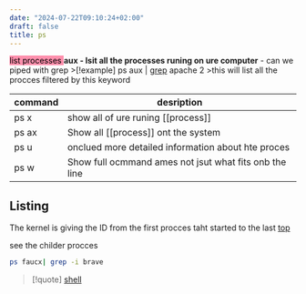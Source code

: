 ```yaml
---
date: "2024-07-22T09:10:24+02:00"
draft: false
title: ps
---
```


<mark style="background: #FF5582A6;">list processes </mark> **aux - lsit
all the processes runing on ure computer** - can we piped with grep
\>\[!example\] ps aux \| [grep](/Notes/posts/Linux/commands/grep) apache
2 \>this will list all the procces filtered by this keyword

| command | desription                                             |
|---------|--------------------------------------------------------|
| ps x    | show all of ure runing \[\[process\]\]                 |
| ps ax   | Show all \[\[process\]\] ont the system                |
| ps u    | onclued more detailed information about hte proces     |
| ps w    | Show full ocmmand ames not jsut what fits onb the line |

## Listing

The kernel is giving the ID from the first procces taht started to the
last [top](/Notes/posts/Linux/top)

see the childer procces

``` bash
ps faucx| grep -i brave
```

> \[!quote\] [shell](/Notes/posts/Linux/shell)
